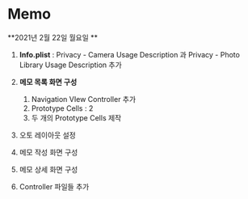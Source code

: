 # Memo

**2021년 2월 22일 월요일 **

1. **Info.plist** : Privacy - Camera Usage Description 과 Privacy - Photo Library Usage Description 추가
2. **메모 목록 화면 구성** 
   1. Navigation VIew Controller 추가
   2. Prototype Cells : 2
   3. 두 개의 Prototype Cells 제작

3. 오토 레이아웃 설정
4. 메모 작성 화면 구성
5. 메모 상세 화면 구성
6. Controller 파일들 추가